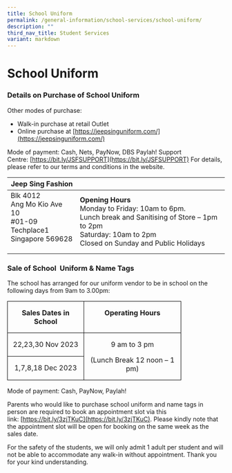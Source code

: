 ```yaml
---
title: School Uniform
permalink: /general-information/school-services/school-uniform/
description: ""
third_nav_title: Student Services
variant: markdown
---
```

# **School Uniform**

### Details on Purchase of School Uniform

Other modes of purchase:

*   Walk-in purchase at retail Outlet&nbsp;
*   Online purchase at&nbsp;[https://jeepsinguniform.com/](https://jeepsinguniform.com/)

Mode of payment: Cash, Nets, PayNow, DBS Paylah!
Support Centre:&nbsp;[https://bit.ly/JSFSUPPORT](https://bit.ly/JSFSUPPORT)
For details, please refer to our terms and conditions in the website.


| Jeep Sing Fashion 	|  	|
| ---	| ---	|
| Blk 4012<br>Ang Mo Kio Ave 10<br>#01-09 Techplace1<br>Singapore 569628<br><br>| **Opening Hours**<br>Monday to Friday: 10am to 6pm.<br>Lunch break and Sanitising of Store – 1pm to 2pm<br>Saturday: 10am to 2pm<br>Closed on Sunday and Public Holidays


### Sale of School&nbsp; Uniform &amp; Name Tags

The school has arranged for our uniform vendor to be in school on the following days from 9am to 3.00pm: 

<table style="border-collapse:collapse;mso-yfti-tbllook:1184;mso-padding-alt:0in 0in 0in 0in" cellpadding="0" cellspacing="0" border="0" class="MsoNormalTable"><tbody><tr style="mso-yfti-irow:0;mso-yfti-firstrow:yes"><td style="width:121.1pt;border:solid windowtext 1.0pt;
  padding:0in 5.4pt 0in 5.4pt" valign="top" width="161"><p style="text-align:center" align="center" class="MsoNormal"><b><span style="font-size:12.0pt;mso-ligatures:none;mso-ansi-language:EN-SG" lang="EN-SG">Sales Dates in School</span></b></p></td><td style="width:157.5pt;border:solid windowtext 1.0pt;
  border-left:none;padding:0in 5.4pt 0in 5.4pt" valign="top" width="210"><p style="text-align:center" align="center" class="MsoNormal"><b><span style="font-size:12.0pt;mso-ligatures:none;mso-ansi-language:EN-SG" lang="EN-SG">Operating Hours</span></b></p></td></tr><tr style="mso-yfti-irow:1"><td style="width:121.1pt;border:solid windowtext 1.0pt;
  border-top:none;padding:0in 5.4pt 0in 5.4pt" valign="top" width="161"><p style="text-align:center" align="center" class="MsoNormal"><span style="font-size:12.0pt;mso-ligatures:none;mso-ansi-language:EN-SG" lang="EN-SG">22,23,30 Nov 2023</span></p></td><td style="width:157.5pt;border-top:none;
  border-left:none;border-bottom:solid windowtext 1.0pt;border-right:solid windowtext 1.0pt;
  padding:0in 5.4pt 0in 5.4pt" valign="top" rowspan="2" width="210"><p style="text-align:center" align="center" class="MsoNormal"><span style="font-size:12.0pt;mso-ligatures:none;mso-ansi-language:EN-SG" lang="EN-SG">9 am to 3 pm</span></p><p style="text-align:center" align="center" class="MsoNormal"><span style="font-size:12.0pt;mso-ligatures:none;mso-ansi-language:EN-SG" lang="EN-SG">(Lunch Break 12 noon – 1 pm)</span></p></td></tr><tr style="mso-yfti-irow:2;mso-yfti-lastrow:yes"><td style="width:121.1pt;border:solid windowtext 1.0pt;
  border-top:none;padding:0in 5.4pt 0in 5.4pt" valign="top" width="161"><p style="text-align:center" align="center" class="MsoNormal"><span style="font-size:12.0pt;mso-ligatures:none;mso-ansi-language:EN-SG" lang="EN-SG">1,7,8,18 Dec 2023</span></p></td></tr></tbody></table>



Mode of payment: Cash, PayNow, Paylah!

Parents who would like to purchase school uniform and name tags in person are required to book an appointment slot via this link:&nbsp;[https://bit.ly/3zjTKuC](https://bit.ly/3zjTKuC). Please kindly note that the appointment slot will be open for booking on the same week as the sales date.

For the safety of the students, we will only admit 1 adult per student and will not be able to accommodate any walk-in without appointment. Thank you for your kind understanding.